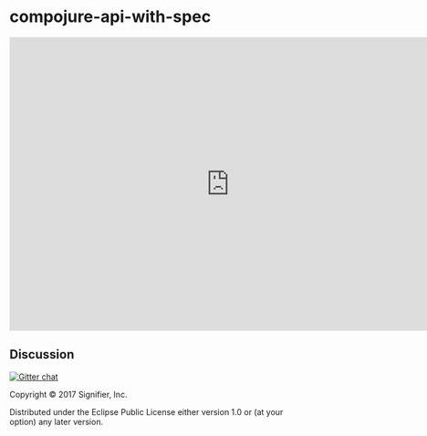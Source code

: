 # compojure-api-with-spec

<iframe width='770' height='515' src='https://gitpitch.com/k2n/compojure-api-with-spec/pitch?grs=github&t=black' frameborder='0' allowfullscreen></iframe>

## Discussion
[![Gitter chat](https://badges.gitter.im/gitterHQ/gitter.png)](https://gitter.im/d3_clojure/Lobby)

Copyright © 2017 Signifier, Inc.

Distributed under the Eclipse Public License either version 1.0 or (at
your option) any later version.
